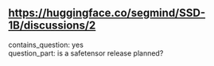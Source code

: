 ## https://huggingface.co/segmind/SSD-1B/discussions/2

contains_question: yes  
question_part: is a safetensor release planned?